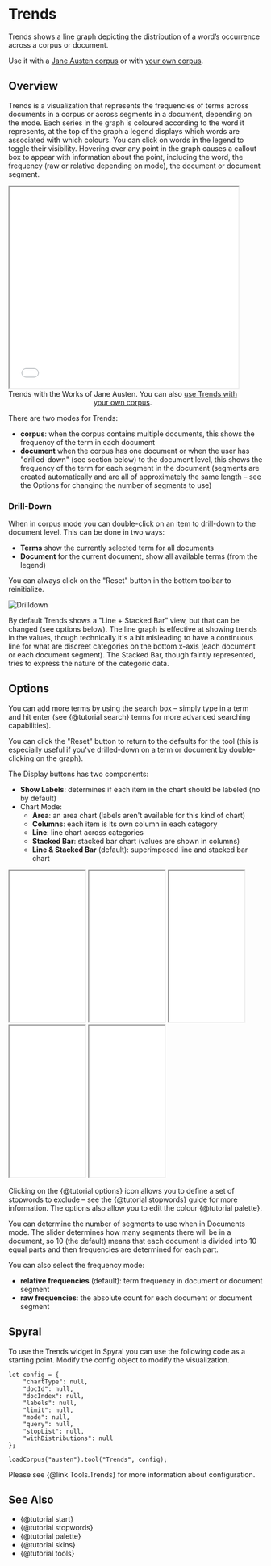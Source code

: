 # Trends

Trends shows a line graph depicting the distribution of a word’s occurrence across a corpus or document.

Use it with a [Jane Austen corpus](../?view=Trends&corpus=austen) or with [your own corpus](../?view=Trends).

## Overview

Trends is a visualization that represents the frequencies of terms across documents in a corpus or across segments in a 
document, depending on the mode. Each series in the graph is coloured according to the word it represents, at the top 
of the graph a legend displays which words are associated with which colours. You can click on words in the legend to 
toggle their visibility. Hovering over any point in the graph causes a callout box to appear with information about the 
point, including the word, the frequency (raw or relative depending on mode), the document or document segment.

<iframe src="../tool/Trends/?corpus=austen&subtitle=The+Works+of+Jane+Austen" style="width: 90%; height: 400px;"></iframe>
<div style="width: 90%; text-align: center; margin-bottom: 1em;">Trends with the Works of Jane Austen. You can also <a href="../?view=Trends" target="_blank">use Trends with your own corpus</a>.</div>

There are two modes for Trends:

* **corpus**: when the corpus contains multiple documents, this shows the frequency of the term in each document
* **document** when the corpus has one document or when the user has "drilled-down" (see section below) to the document level, this shows the frequency of the term for each segment in the document (segments are created automatically and are all of approximately the same length – see the Options for changing the number of segments to use)

### Drill-Down

When in corpus mode you can double-click on an item to drill-down to the document level. This can be done in two ways:

* **Terms** show the currently selected term for all documents
* **Document** for the current document, show all available terms (from the legend)

You can always click on the "Reset" button in the bottom toolbar to reinitialize.

![Drilldown](imgs/tools/trends/drilldown.png)

By default Trends shows a "Line + Stacked Bar" view, but that can be changed (see options below). The line graph is 
effective at showing trends in the values, though technically it's a bit misleading to have a continuous line for what 
are discreet categories on the bottom x-axis (each document or each document segment). The Stacked Bar, though faintly 
represented, tries to express the nature of the categoric data.

## Options

You can add more terms by using the search box – simply type in a term and hit enter (see {@tutorial search} terms 
for more advanced searching capabilities).

You can click the "Reset" button to return to the defaults for the tool (this is especially useful if you've 
drilled-down on a term or document by double-clicking on the graph).

The Display buttons has two components:

* **Show Labels**: determines if each item in the chart should be labeled (no by default)
* Chart Mode:
  * **Area**: an area chart (labels aren't available for this kind of chart)
  * **Columns**: each item is its own column in each category
  * **Line**: line chart across categories
  * **Stacked Bar**: stacked bar chart (values are shown in columns)
  * **Line & Stacked Bar** (default): superimposed line and stacked bar chart
  
<iframe src="../tool/Trends/?corpus=austen&subtitle=Line+And+Stacked+Bar" style="width: 150; height: 300px;"></iframe>
<iframe src="../tool/Trends/?corpus=austen&subtitle=Line&chartType=line" style="width: 150; height: 300px;"></iframe>
<iframe src="../tool/Trends/?corpus=austen&subtitle=Columns&chartType=bar" style="width: 150; height: 300px;"></iframe>
<iframe src="../tool/Trends/?corpus=austen&subtitle=Area&chartType=area" style="width: 150; height: 300px;"></iframe>
<iframe src="../tool/Trends/?corpus=austen&subtitle=Stacked&chartType=stacked" style="width: 150; height: 300px;"></iframe>

Clicking on the {@tutorial options} icon allows you to define a set of stopwords to exclude – see the 
{@tutorial stopwords} guide for more information.  The options also allow you to edit the colour {@tutorial palette}.

You can determine the number of segments to use when in Documents mode. The slider determines how many segments there 
will be in a document, so 10 (the default) means that each document is divided into 10 equal parts and then frequencies 
are determined for each part.

You can also select the frequency mode:

* **relative frequencies** (default): term frequency in document or document segment
* **raw frequencies**: the absolute count for each document or document segment


## Spyral

To use the Trends widget in Spyral you can use the following code as a starting point. Modify the config object to 
modify the visualization.

```
let config = {
    "chartType": null,
    "docId": null,
    "docIndex": null,
    "labels": null,
    "limit": null,
    "mode": null,
    "query": null,
    "stopList": null,
    "withDistributions": null
}; 

loadCorpus("austen").tool("Trends", config);
```

Please see {@link Tools.Trends} for more information about configuration.

## See Also

- {@tutorial start}
- {@tutorial stopwords}
- {@tutorial palette}
- {@tutorial skins}
- {@tutorial tools}
